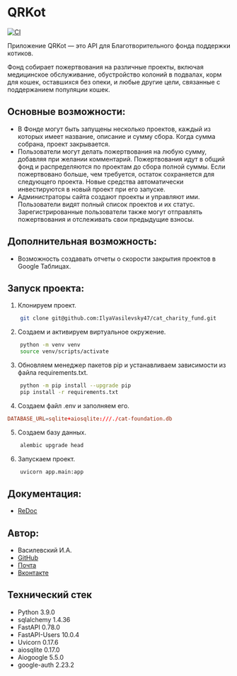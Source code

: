 # QRKot

[![CI](https://github.com/IlyaVasilevsky47/service_home_bookkeeping/actions/workflows/main.yml/badge.svg?branch=main)](https://github.com/IlyaVasilevsky47/service_home_bookkeeping/actions/workflows/main.yml)

Приложение QRKot — это API для Благотворительного фонда поддержки котиков.

Фонд собирает пожертвования на различные проекты, включая медицинское обслуживание, обустройство колоний в подвалах, корм для кошек, оставшихся без опеки, и любые другие цели, связанные с поддержанием популяции кошек.

## Основные возможности:
- В Фонде могут быть запущены несколько проектов, каждый из которых имеет название, описание и сумму сбора. Когда сумма собрана, проект закрывается.
- Пользователи могут делать пожертвования на любую сумму, добавляя при желании комментарий. Пожертвования идут в общий фонд и распределяются по проектам до сбора полной суммы. Если пожертвовано больше, чем требуется, остаток сохраняется для следующего проекта. Новые средства автоматически инвестируются в новый проект при его запуске.
- Администраторы сайта создают проекты и управляют ими. Пользователи видят полный список проектов и их статус. Зарегистрированные пользователи также могут отправлять пожертвования и отслеживать свои предыдущие взносы.

## Дополнительная возможность:
- Возможность создавать отчеты о скорости закрытия проектов в Google Таблицах.

## Запуск проекта:
1. Клонируем проект.
```bash
    git clone git@github.com:IlyaVasilevsky47/cat_charity_fund.git
```
2. Создаем и активируем виртуальное окружение.
```bash
    python -m venv venv
    source venv/scripts/activate
```
3. Обновляем менеджер пакетов pip и устанавливаем зависимости из файла requirements.txt.
```bash
    python -m pip install --upgrade pip
    pip install -r requirements.txt
```
4. Создаем файл .env и заполняем его.
```conf
DATABASE_URL=sqlite+aiosqlite:///./cat-foundation.db
```
5. Создаем базу данных. 
```bash
    alembic upgrade head
```
6. Запускаем проект.
```bash
    uvicorn app.main:app
```

## Документация:
- [ReDoc](https://redocly.github.io/redoc/?url=https://code.s3.yandex.net/Python-dev/openapi.json)

## Автор:
- Василевский И.А.
- [GitHub](https://github.com/IlyaVasilevsky47)
- [Почта](vasilevskijila047@gmail.com)
- [Вконтакте](https://vk.com/ilya.vasilevskiy47)

## Технический стек
- Python 3.9.0
- sqlalchemy 1.4.36
- FastAPI 0.78.0
- FastAPI-Users 10.0.4
- Uvicorn 0.17.6
- aiosqlite 0.17.0
- Aiogoogle 5.5.0
- google-auth 2.23.2
